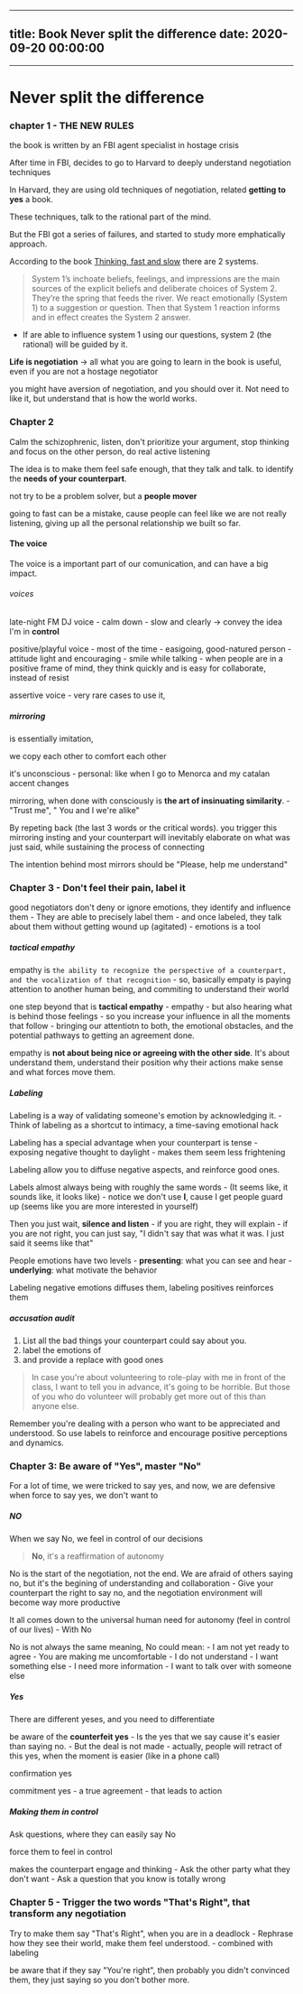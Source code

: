 
---
title: Book Never split the difference
date: 2020-09-20 00:00:00
---
---
# Never split the difference
### chapter 1 - THE NEW RULES



the book is written by an FBI agent specialist in hostage crisis


After time in FBI, decides to go to Harvard to deeply understand negotiation techniques


In Harvard, they are using old techniques of negotiation, related **getting to yes** a book.


These techniques, talk to the rational part of the mind.


But the FBI got a series of failures, and started to study more emphatically approach.



According to the book [Thinking,  fast and slow](../thinking-fast-and-slow) there are 2 systems.
  > System 1’s inchoate beliefs, feelings, and impressions are the main sources of the explicit beliefs and deliberate choices of System 2. They’re the spring that feeds the river. We react emotionally (System 1) to a suggestion or question. 
  > Then that System 1 reaction informs and in effect creates the System 2 answer.
  - If are able to influence system 1 using our questions, system 2 (the rational) will be guided by it. 




**Life is negotiation** -> all what you are going to learn in the book is useful, even if you are not a hostage negotiator




you might have aversion of negotiation, and you should over it. Not need to like it, but understand that is how the world works.


### Chapter 2



Calm the schizophrenic, listen, don't prioritize your argument, stop thinking and focus on the other person, do real active listening


The idea is to make them feel safe enough, that they talk and talk. to identify the **needs of your counterpart**.


not try to be a problem solver, but a **people mover**


going to fast can be a mistake, cause people can feel like we are not really listening, giving up all the personal relationship we built so far.

#### The voice


The voice is a important part of our comunication, and can have a big impact.


###### voices


late-night FM DJ voice
	- calm down
	- slow and clearly -> convey the idea I'm in **control**


positive/playful voice
	- most of the time
	- easigoing, good-natured person
	- attitude light and encouraging
	- smile while talking
	- when people are in a positive frame of mind, they think quickly and is easy for collaborate, instead of resist


assertive voice
	- very rare cases to use it,
	

##### mirroring


is essentially imitation, 


we copy each other to comfort each other


it's unconscious
	- personal: like when I go to Menorca and my catalan accent changes


mirroring, when done with consciously is **the art of insinuating similarity**.
	- "Trust me", " You and I we're alike"


By repeting back (the last 3 words or the critical words). you trigger this mirroring insting and your counterpart will inevitably elaborate on what was just said, while sustaining the process of connecting


The intention behind most mirrors should be "Please, help me understand"

### Chapter 3 - Don't feel their pain, label it



good negotiators don't deny or ignore emotions, they identify and influence them
	- They are able to precisely label them
	- and once labeled, they talk about them without getting wound up (agitated)
	- emotions is a tool

##### tactical empathy


empathy is `the ability to recognize the perspective of a counterpart, and the vocalization of that recognition`
	- so, basically empaty is paying attention to another human being, and commiting to understand their world


one step beyond that is **tactical empathy**
	- empathy
	- but also hearing what is behind those feelings
	- so you increase your influence in all the moments that follow
	- bringing our attentiotn to both, the emotional obstacles, and the potential pathways to getting an agreement done.


empathy is **not about being nice or agreeing with the other side**. It's about understand them, understand their position why their actions make sense and what forces move them.

##### Labeling



Labeling is a way of validating someone's emotion by acknowledging it.
	- Think of labeling as a shortcut to intimacy, a time-saving emotional hack


Labeling has a special advantage when your counterpart is tense
	- exposing negative thought to daylight
	- makes them seem less frightening


Labeling allow you to diffuse negative aspects, and reinforce good ones.



Labels almost always being with roughly the same words
	- (It seems like, it sounds like, it looks like)
	- notice we don't use **I**, cause I get people guard up (seems like you are more interested in yourself)


Then you just wait, **silence and listen**
	- if you are right, they will explain
	- if you are not right, you can just say, "I didn't say that was what it was. I just said it seems like that"



People emotions have two levels
	- **presenting**: what you can see and hear
	- **underlying**: what motivate the behavior


Labeling negative emotions diffuses them, labeling positives reinforces them

##### accusation audit

1. List all the bad things your counterpart could say about you.
2. label the emotions of
3. and provide a replace with good ones

> In case you're about volunteering to role-play with me in front of the class, I want to tell you in advance, it's going to be horrible. But those of you who do volunteer will probably get more out of this than anyone else.



Remember you're dealing with a person who want to be appreciated and understood. So use labels to reinforce and encourage positive perceptions and dynamics.


### Chapter 3: Be aware of "Yes", master "No"



For a lot of time, we were tricked to say yes, and now, we are defensive when force to say yes, we don't want to

##### NO


When we say No, we feel in control of our decisions
> **No**, it's a reaffirmation of autonomy


No is the start of the negotiation, not the end. We are afraid of others saying no, but it's the begining of understanding and collaboration
	- Give your counterpart the right to say no, and the negotiation environment will become way more productive


It all comes down to the universal human need for autonomy (feel in control of our lives)
	- With No


No is not always the same meaning, No could mean:
	- I am not yet ready to agree
	- You are making me uncomfortable
	- I do not understand
	- I want something else
	- I need more information
	- I want to talk over with someone else


##### Yes
There are different yeses, and you need to differentiate



be aware of the **counterfeit yes**
	- Is the yes that we say cause it's easier than saying no.
	- But the deal is not made
	- actually, people will retract of this yes, when the moment is easier (like in a phone call)


confirmation yes


commitment yes
	- a true agreement 
	- that leads to action


##### Making them in control



Ask questions, where they can easily say No


force them to feel in control


makes the counterpart engage and thinking
	- Ask the other party what they don't want
	- Ask a question that you know is totally wrong

### Chapter 5 - Trigger the two words "That's Right", that transform any negotiation



Try to make them say "That's Right", when you are in a deadlock
	- Rephrase how they see their world, make them feel understood.
	- combined with labeling


be aware that if they say "You're right", then probably you didn't convinced them, they just saying so you don't bother more.


